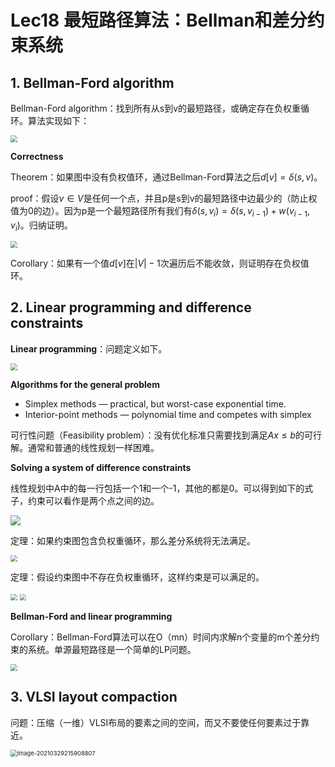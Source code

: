 # Lec18 最短路径算法：Bellman和差分约束系统



## 1. Bellman-Ford algorithm

Bellman-Ford algorithm：找到所有从s到v的最短路径，或确定存在负权重循环。算法实现如下：

<img src="https://i.bmp.ovh/imgs/2021/03/715fed1bbc514bab.png" style="zoom:67%;" />



**Correctness**

Theorem：如果图中没有负权值环，通过Bellman-Ford算法之后$d[v]=\delta(s,v)$。

proof：假设$v\in V$是任何一个点，并且p是s到v的最短路径中边最少的（防止权值为0的边）。因为p是一个最短路径所有我们有$\delta(s,v_i)=\delta(s,v_{i-1})+w(v_{i-1},v_i)$。归纳证明。

<img src="https://i.bmp.ovh/imgs/2021/03/013af3acf4a79cb1.png" style="zoom:67%;" />



Corollary：如果有一个值$d[v]$在$|V|-1$次遍历后不能收敛，则证明存在负权值环。



## 2. Linear programming and  difference constraints

**Linear programming**：问题定义如下。



<img src="https://i.bmp.ovh/imgs/2021/03/9887b3267e451695.png" style="zoom:67%;" />

**Algorithms for the general problem**

* Simplex methods — practical, but worst-case  exponential time.
* Interior-point methods — polynomial time and  competes with simplex



可行性问题（Feasibility problem）：没有优化标准只需要找到满足$Ax\leq b$的可行解。通常和普通的线性规划一样困难。



**Solving a system of difference  constraints**

线性规划中A中的每一行包括一个1和一个-1，其他的都是0。可以得到如下的式子，约束可以看作是两个点之间的边。

![](https://i.bmp.ovh/imgs/2021/03/7b23cd8521143b5a.png)



定理：如果约束图包含负权重循环，那么差分系统将无法满足。

<img src="https://i.bmp.ovh/imgs/2021/03/a68fe6dd15d96257.png" style="zoom:67%;" />

定理：假设约束图中不存在负权重循环，这样约束是可以满足的。

<img src="https://i.bmp.ovh/imgs/2021/03/a523517d8f6ca517.png" style="zoom:67%;" />





<img src="https://i.bmp.ovh/imgs/2021/03/bd3643d8e4095eee.png" style="zoom:67%;" />



**Bellman-Ford and linear  programming**

Corollary：Bellman-Ford算法可以在O（mn）时间内求解n个变量的m个差分约束的系统。单源最短路径是一个简单的LP问题。

<img src="https://i.bmp.ovh/imgs/2021/03/8faf1ea6633af1fa.png" style="zoom:67%;" />



## 3. VLSI layout compaction

问题：压缩（一维）VLSI布局的要素之间的空间，而又不要使任何要素过于靠近。

<img src="C:\Users\13775\AppData\Roaming\Typora\typora-user-images\image-20210329215908807.png" alt="image-20210329215908807" style="zoom:67%;" />